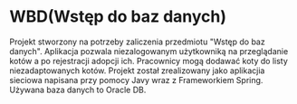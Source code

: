 # WBD(Wstęp do baz danych)
Projekt stworzony na potrzeby  zaliczenia przedmiotu "Wstęp do baz danych". Aplikacja pozwala niezalogowanym użytkowniką na przeglądanie kotów a po rejestracji adopcji ich. Pracownicy mogą dodawać koty do listy niezadaptowanych kotów. 
Projekt został zrealizowany jako aplikacjia sieciowa napisana przy pomocy Javy wraz z Frameworkiem Spring. Używana baza danych to Oracle DB.
